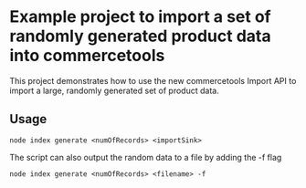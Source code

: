 # Example project to import a set of randomly generated product data into commercetools
This project demonstrates how to use the new commercetools Import API to import a large, randomly generated set of product data. 

## Usage

```
node index generate <numOfRecords> <importSink>
```

The script can also output the random data to a file by adding the -f flag

```
node index generate <numOfRecords> <filename> -f
```

